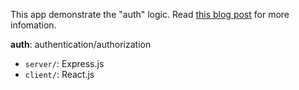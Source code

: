 This app demonstrate the "auth" logic. Read [this blog post](https://cyishere.dev/blog/auth-with-express-and-react) for more infomation.

**auth**: authentication/authorization

- `server/`: Express.js
- `client/`: React.js
